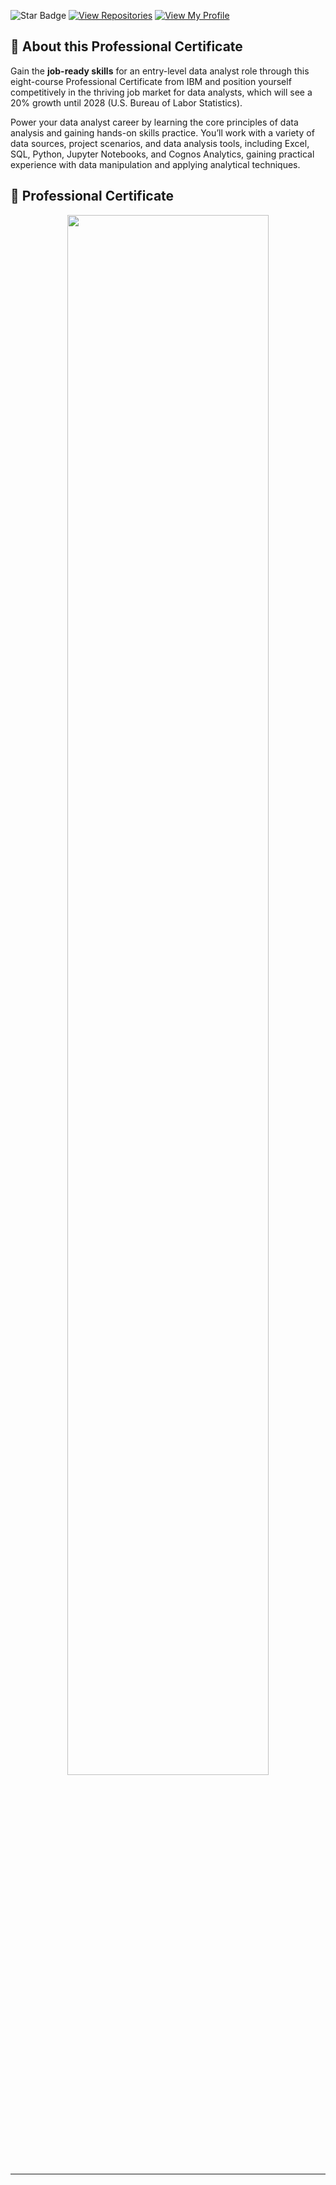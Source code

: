 ![Star Badge](https://img.shields.io/static/v1?label=%F0%9F%8C%9F&message=If%20Useful&style=style=flat&color=BC4E99)
 [![View Repositories](https://img.shields.io/badge/View-My_Repositories-blue?logo=GitHub)](https://github.com/mesbahiba?tab=repositories)
[![View My Profile](https://img.shields.io/badge/View-My_Profile-green?logo=GitHub)](https://github.com/mesbahiba) 

## 📍 About this Professional Certificate
Gain the **job-ready skills** for an entry-level data analyst role through this eight-course Professional Certificate from IBM and position yourself competitively in the thriving job market for data analysts, which will see a 20% growth until 2028 (U.S. Bureau of Labor Statistics).

Power your data analyst career by learning the core principles of data analysis and gaining hands-on skills practice. You’ll work with a variety of data sources, project scenarios, and data analysis tools, including Excel, SQL, Python, Jupyter Notebooks, and Cognos Analytics, gaining practical experience with data manipulation and applying analytical techniques.

## 🥇 Professional Certificate

<p align="center">
<img src="https://github.com/mesbahiba/IBM_Professional_Data_Analyst/blob/main/Certificates/1.png
![image](https://user-images.githubusercontent.com/81471161/127060601-1d837264-995a-4805-96af-154bce9a98ac.png)
" width=80% height=80%>

---
